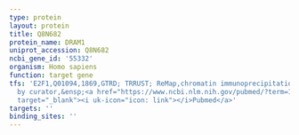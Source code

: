 ```yaml
---
type: protein
layout: protein
title: Q8N682
protein_name: DRAM1
uniprot_accession: Q8N682
ncbi_gene_id: '55332'
organism: Homo sapiens
function: target gene
tfs: 'E2F1,Q01094,1869,GTRD; TRRUST; ReMap,chromatin immunoprecipitation assay; inferred
  by curator,&ensp;<a href="https://www.ncbi.nlm.nih.gov/pubmed/?term=18408756%5Buid%5D"
  target="_blank"><i uk-icon="icon: link"></i>Pubmed</a>'
targets: ''
binding_sites: ''
---
```

